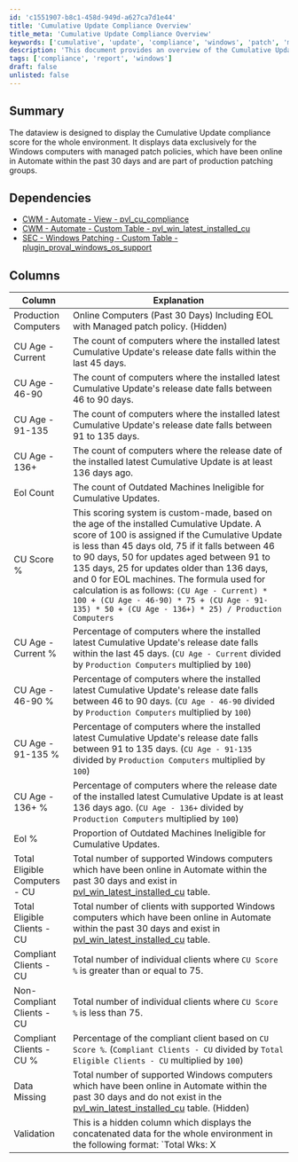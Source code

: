 ```yaml
---
id: 'c1551907-b8c1-458d-949d-a627ca7d1e44'
title: 'Cumulative Update Compliance Overview'
title_meta: 'Cumulative Update Compliance Overview'
keywords: ['cumulative', 'update', 'compliance', 'windows', 'patch', 'management', 'automate']
description: 'This document provides an overview of the Cumulative Update compliance score for Windows computers in an environment managed by Automate. It includes details on dependencies, columns, and the scoring system used to assess compliance based on the age of installed updates.'
tags: ['compliance', 'report', 'windows']
draft: false
unlisted: false
---
```

## Summary

The dataview is designed to display the Cumulative Update compliance score for the whole environment. It displays data exclusively for the Windows computers with managed patch policies, which have been online in Automate within the past 30 days and are part of production patching groups.

## Dependencies

- [CWM - Automate - View - pvl_cu_compliance](<../views/pvl_cu_compliance.md>)
- [CWM - Automate - Custom Table - pvl_win_latest_installed_cu](<../tables/pvl_win_latest_installed_cu.md>)
- [SEC - Windows Patching - Custom Table - plugin_proval_windows_os_support](<../tables/plugin_proval_windows_os_support.md>)

## Columns

| Column                          | Explanation                                                                                                                                                                                                                                                                                                                                                                                                                                                                                                  |
|---------------------------------|--------------------------------------------------------------------------------------------------------------------------------------------------------------------------------------------------------------------------------------------------------------------------------------------------------------------------------------------------------------------------------------------------------------------------------------------------------------------------------------------------------------|
| Production Computers            | Online Computers (Past 30 Days) Including EOL with Managed patch policy. (Hidden)                                                                                                                                                                                                                                                                                                                                                                                                                          |
| CU Age - Current                | The count of computers where the installed latest Cumulative Update's release date falls within the last 45 days.                                                                                                                                                                                                                                                                                                                                                                                         |
| CU Age - 46-90                  | The count of computers where the installed latest Cumulative Update's release date falls between 46 to 90 days.                                                                                                                                                                                                                                                                                                                                                                                            |
| CU Age - 91-135                 | The count of computers where the installed latest Cumulative Update's release date falls between 91 to 135 days.                                                                                                                                                                                                                                                                                                                                                                                         |
| CU Age - 136+                   | The count of computers where the release date of the installed latest Cumulative Update is at least 136 days ago.                                                                                                                                                                                                                                                                                                                                                                                         |
| Eol Count                       | The count of Outdated Machines Ineligible for Cumulative Updates.                                                                                                                                                                                                                                                                                                                                                                                                                                          |
| CU Score %                     | This scoring system is custom-made, based on the age of the installed Cumulative Update. A score of 100 is assigned if the Cumulative Update is less than 45 days old, 75 if it falls between 46 to 90 days, 50 for updates aged between 91 to 135 days, 25 for updates older than 136 days, and 0 for EOL machines. The formula used for calculation is as follows:   `(CU Age - Current) * 100 + (CU Age - 46-90) * 75 + (CU Age - 91-135) * 50 + (CU Age - 136+) * 25) / Production Computers` |
| CU Age - Current %              | Percentage of computers where the installed latest Cumulative Update's release date falls within the last 45 days. (`CU Age - Current` divided by `Production Computers` multiplied by `100`)                                                                                                                                                                                                                                                                                                           |
| CU Age - 46-90 %                | Percentage of computers where the installed latest Cumulative Update's release date falls between 46 to 90 days. (`CU Age - 46-90` divided by `Production Computers` multiplied by `100`)                                                                                                                                                                                                                                                                                                              |
| CU Age - 91-135 %               | Percentage of computers where the installed latest Cumulative Update's release date falls between 91 to 135 days. (`CU Age - 91-135` divided by `Production Computers` multiplied by `100`)                                                                                                                                                                                                                                                                                                           |
| CU Age - 136+ %                 | Percentage of computers where the release date of the installed latest Cumulative Update is at least 136 days ago. (`CU Age - 136+` divided by `Production Computers` multiplied by `100`)                                                                                                                                                                                                                                                                                                              |
| Eol %                           | Proportion of Outdated Machines Ineligible for Cumulative Updates.                                                                                                                                                                                                                                                                                                                                                                                                                                          |
| Total Eligible Computers - CU    | Total number of supported Windows computers which have been online in Automate within the past 30 days and exist in [pvl_win_latest_installed_cu](<../tables/pvl_win_latest_installed_cu.md>) table.                                                                                                                                                                                                                                                                                                    |
| Total Eligible Clients - CU      | Total number of clients with supported Windows computers which have been online in Automate within the past 30 days and exist in [pvl_win_latest_installed_cu](<../tables/pvl_win_latest_installed_cu.md>) table.                                                                                                                                                                                                                                                                                      |
| Compliant Clients - CU           | Total number of individual clients where `CU Score %` is greater than or equal to 75.                                                                                                                                                                                                                                                                                                                                                                                                                       |
| Non-Compliant Clients - CU       | Total number of individual clients where `CU Score %` is less than 75.                                                                                                                                                                                                                                                                                                                                                                                                                                       |
| Compliant Clients - CU %         | Percentage of the compliant client based on `CU Score %`. (`Compliant Clients - CU` divided by `Total Eligible Clients - CU` multiplied by `100`)                                                                                                                                                                                                                                                                                                                                                           |
| Data Missing                     | Total number of supported Windows computers which have been online in Automate within the past 30 days and do not exist in the [pvl_win_latest_installed_cu](<../tables/pvl_win_latest_installed_cu.md>) table. (Hidden)                                                                                                                                                                                                                                                                                   |
| Validation                       | This is a hidden column which displays the concatenated data for the whole environment in the following format: `Total Wks: X | Total Svrs: X | Wks Online > 30d: X | Online Patch Managed Wks: X | Patch Managed Wks: X | Patch Managed Svrs: X | Wks in CU Table: X | Svrs in CU Table: X | Unsupported Svrs: X | Unsupported Wks: X`   **Total Wks** - Total number of workstations unfiltered.  **Total Svrs** - Total number of servers unfiltered.  **Wks Online > 30 days** - Workstations that have been online in the past 30 days, including non-patch-managed and EOL systems.  **Online Patch Managed Wks** - Workstations that have been online in the past 30 days and are patch-managed, including EOL systems.  **Patch Managed Wks** - Workstations that are patch managed, including offline agents and EOL systems.  **Patch Managed Svrs** - Servers that are patch managed, including offline agents and EOL systems.  **Wks in CU table** - Workstations that are in the [pvl_win_latest_installed_cu](<../tables/pvl_win_latest_installed_cu.md>) table.  **Svrs in CU table** - Servers that are in the [pvl_win_latest_installed_cu](<../tables/pvl_win_latest_installed_cu.md>) table.  **Unsupported Svrs** - Servers that are EOL.  **Unsupported Wks** - Workstations that are EOL.   This column is independent of the [pvl_cu_compliance](<../views/pvl_cu_compliance.md>) table and displays the count of all machines regardless of them being supported or end of life. |













